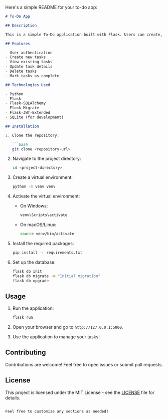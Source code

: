 Here's a simple README for your to-do app:

```markdown
# To-Do App

## Description

This is a simple To-Do application built with Flask. Users can create, read, update, and delete tasks to help manage their daily activities.

## Features

- User authentication
- Create new tasks
- View existing tasks
- Update task details
- Delete tasks
- Mark tasks as complete

## Technologies Used

- Python
- Flask
- Flask-SQLAlchemy
- Flask-Migrate
- Flask-JWT-Extended
- SQLite (for development)

## Installation

1. Clone the repository:

   ```bash
   git clone <repository-url>
   ```

2. Navigate to the project directory:

   ```bash
   cd <project-directory>
   ```

3. Create a virtual environment:

   ```bash
   python -m venv venv
   ```

4. Activate the virtual environment:

   - On Windows:

     ```bash
     venv\Scripts\activate
     ```

   - On macOS/Linux:

     ```bash
     source venv/bin/activate
     ```

5. Install the required packages:

   ```bash
   pip install -r requirements.txt
   ```

6. Set up the database:

   ```bash
   flask db init
   flask db migrate -m "Initial migration"
   flask db upgrade
   ```

## Usage

1. Run the application:

   ```bash
   flask run
   ```

2. Open your browser and go to `http://127.0.0.1:5000`.

3. Use the application to manage your tasks!

## Contributing

Contributions are welcome! Feel free to open issues or submit pull requests.

## License

This project is licensed under the MIT License - see the [LICENSE](LICENSE) file for details.
```

Feel free to customize any sections as needed!
